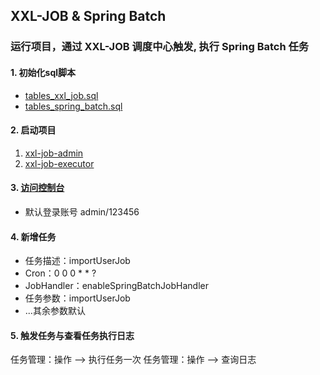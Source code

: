 ## XXL-JOB & Spring Batch

### 运行项目，通过 XXL-JOB 调度中心触发, 执行 Spring Batch 任务

#### 1. 初始化sql脚本

- [tables_xxl_job.sql](doc/db/tables_xxl_job.sql)
- [tables_spring_batch.sql](doc/db/tables_spring_batch.sql.sql)

#### 2. 启动项目

1. [xxl-job-admin](xxl-job-admin/src/main/java/com/xxl/job/admin/XxlJobAdminApplication.java)
2. [xxl-job-executor](xxl-job-executor/src/main/java/com/xxl/job/executor/XxlJobExecutorApplication.java)

#### 3. [访问控制台](http://127.0.0.1:8080/xxl-job-admin/jobinfo)
- 默认登录账号 admin/123456

#### 4. 新增任务
- 任务描述：importUserJob
- Cron：0 0 0 * * ?
- JobHandler：enableSpringBatchJobHandler
- 任务参数：importUserJob
- ...其余参数默认

#### 5. 触发任务与查看任务执行日志
任务管理：操作 --> 执行任务一次
任务管理：操作 --> 查询日志